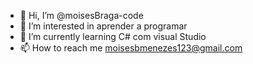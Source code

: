 - 👋 Hi, I’m @moisesBraga-code
- 👀 I’m interested in aprender a programar 
- 🌱 I’m currently learning C# com visual Studio
- 📫 How to reach me moisesbmenezes123@gmail.com

<!---
moisesBraga-code/moisesBraga-code is a ✨ special ✨ repository because its `README.md` (this file) appears on your GitHub profile.
You can click the Preview link to take a look at your changes.
--->
